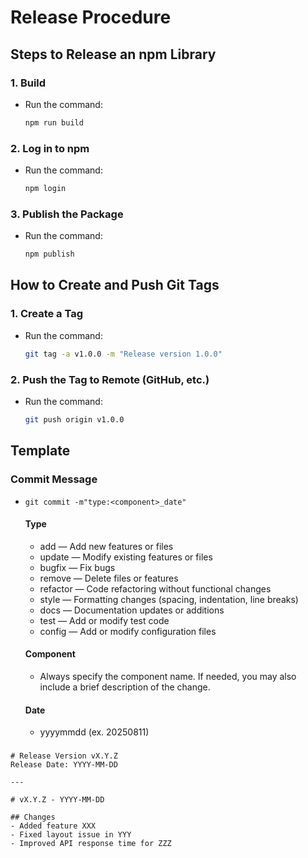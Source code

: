 # Release Procedure

## Steps to Release an npm Library

### 1. Build

- Run the command:
  ```bash
  npm run build
  ```

### 2. Log in to npm

- Run the command:
  ```bash
  npm login
  ```

### 3. Publish the Package

- Run the command:
  ```bash
  npm publish
  ```

## How to Create and Push Git Tags

### 1. Create a Tag

- Run the command:
  ```bash
  git tag -a v1.0.0 -m "Release version 1.0.0"
  ```

### 2. Push the Tag to Remote (GitHub, etc.)

- Run the command:
  ```bash
  git push origin v1.0.0
  ```

## Template

### Commit Message

- `git commit -m"type:<component>_date"`

  #### Type

  - add — Add new features or files
  - update — Modify existing features or files
  - bugfix — Fix bugs
  - remove — Delete files or features
  - refactor — Code refactoring without functional changes
  - style — Formatting changes (spacing, indentation, line breaks)
  - docs — Documentation updates or additions
  - test — Add or modify test code
  - config — Add or modify configuration files

  #### Component

  - Always specify the component name. If needed, you may also include a brief description of the change.

  #### Date

  - yyyymmdd (ex. 20250811)

###

```
# Release Version vX.Y.Z
Release Date: YYYY-MM-DD

---

# vX.Y.Z - YYYY-MM-DD

## Changes
- Added feature XXX
- Fixed layout issue in YYY
- Improved API response time for ZZZ
```
